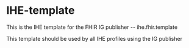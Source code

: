 # IHE-template
This is the IHE template for the FHIR IG publisher -- ihe.fhir.template

This template should be used by all IHE profiles using the IG publisher

